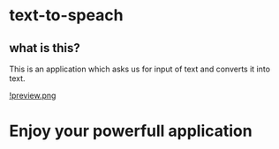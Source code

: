 # text-to-speach

## what is this?

This is an application which asks us for input of text and converts it into text.

[!preview.png]()

# Enjoy your powerfull application
